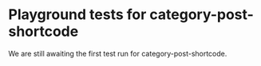 # Playground tests for category-post-shortcode
We are still awaiting the first test run for category-post-shortcode.
